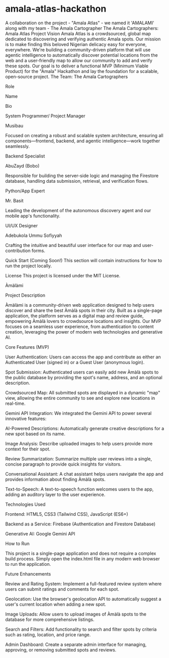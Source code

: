 # amala-atlas-hackathon
A collaboration on the project - "Amala Atlas" - we named it 'AMALAMI' along with my team - The Amala Cartographer 
The Amala Cartographers: Amala Atlas
Project Vision
Amala Atlas is a crowdsourced, global map dedicated to discovering and verifying authentic Amala spots. Our mission is to make finding this beloved Nigerian delicacy easy for everyone, everywhere. We're building a community-driven platform that will use agentic intelligence to automatically discover potential locations from the web and a user-friendly map to allow our community to add and verify these spots.
Our goal is to deliver a functional MVP (Minimum Viable Product) for the "Amala" Hackathon and lay the foundation for a scalable, open-source project.
The Team: The Amala Cartographers

Role

Name

Bio

System Programmer/ Project Manager

Musibau

Focused on creating a robust and scalable system architecture, ensuring all components—frontend, backend, and agentic intelligence—work together seamlessly.

Backend Specialist

AbuZayd (Bobo)

Responsible for building the server-side logic and managing the Firestore database, handling data submission, retrieval, and verification flows.

Python/App Expert

Mr. Basit

Leading the development of the autonomous discovery agent and our mobile app's functionality.

UI/UX Designer

Adebukola Ummu Sofiyyah

Crafting the intuitive and beautiful user interface for our map and user-contribution forms.

Quick Start (Coming Soon!)
This section will contain instructions for how to run the project locally.

License
This project is licensed under the MIT License.

Àmàlàmi

Project Description

Àmàlàmi is a community-driven web application designed to help users discover and share the best Àmàlà spots in their city. Built as a single-page application, the platform serves as a digital map and review guide, empowering Àmàlà lovers to crowdsource locations and insights. Our MVP focuses on a seamless user experience, from authentication to content creation, leveraging the power of modern web technologies and generative AI.

Core Features (MVP)

User Authentication: Users can access the app and contribute as either an Authenticated User (signed in) or a Guest User (anonymous login).

Spot Submission: Authenticated users can easily add new Àmàlà spots to the public database by providing the spot's name, address, and an optional description.

Crowdsourced Map: All submitted spots are displayed in a dynamic "map" view, allowing the entire community to see and explore new locations in real-time.

Gemini API Integration: We integrated the Gemini API to power several innovative features:

AI-Powered Descriptions: Automatically generate creative descriptions for a new spot based on its name.

Image Analysis: Describe uploaded images to help users provide more context for their spot.

Review Summarization: Summarize multiple user reviews into a single, concise paragraph to provide quick insights for visitors.

Conversational Assistant: A chat assistant helps users navigate the app and provides information about finding Àmàlà spots.

Text-to-Speech: A text-to-speech function welcomes users to the app, adding an auditory layer to the user experience.

Technologies Used

Frontend: HTML5, CSS3 (Tailwind CSS), JavaScript (ES6+)

Backend as a Service: Firebase (Authentication and Firestore Database)

Generative AI: Google Gemini API

How to Run

This project is a single-page application and does not require a complex build process. Simply open the index.html file in any modern web browser to run the application.

Future Enhancements

Review and Rating System: Implement a full-featured review system where users can submit ratings and comments for each spot.

Geolocation: Use the browser's geolocation API to automatically suggest a user's current location when adding a new spot.

Image Uploads: Allow users to upload images of Àmàlà spots to the database for more comprehensive listings.

Search and Filters: Add functionality to search and filter spots by criteria such as rating, location, and price range.

Admin Dashboard: Create a separate admin interface for managing, approving, or removing submitted spots and reviews.



